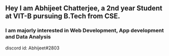 ## Hey I am Abhijeet Chatterjee, a 2nd year Student at VIT-B pursuing B.Tech from CSE.
### I am majorly interested in Web Development, App development and Data Analysis
discord id: Abhijeet#2803
